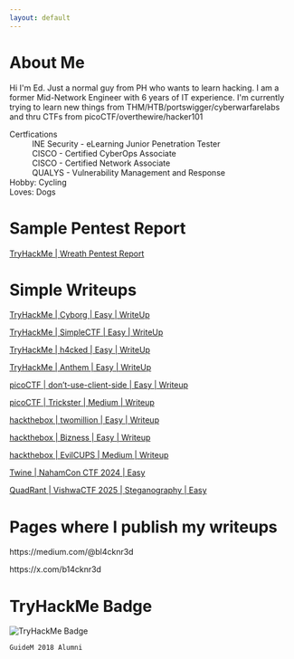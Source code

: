```yaml
---
layout: default
---
```

# About Me

Hi I'm Ed. Just a normal guy from PH who wants to learn hacking. I am a former Mid-Network Engineer with 6 years of IT experience. 
I'm currently trying to learn new things from THM/HTB/portswigger/cyberwarfarelabs and thru CTFs from picoCTF/overthewire/hacker101

<!--### Definition lists can be used with HTML syntax..-->

<dl>
<dt>Certfications</dt>
  <dd>INE Security - eLearning Junior Penetration Tester</dd>
  <dd>CISCO - Certified CyberOps Associate</dd>
  <dd>CISCO - Certified Network Associate</dd>
  <dd>QUALYS - Vulnerability Management and Response	</dd>
<dt>Hobby: Cycling</dt>
<dt>Loves: Dogs</dt>
</dl>

# Sample Pentest Report
<a href="https://github.com/blacknred04/Penetration-Test-Report/blob/main/Wreath/Wreath%20-%20Penetration%20Testing%20Report%20v2.pdf" target="_blank"> TryHackMe | Wreath Pentest Report </a>

# Simple Writeups
<p><a href="https://medium.com/@bl4cknr3d/tryhackme-cyborg-easy-writeup-4374b70a870d" target="_blank" rel="nofollow"> TryHackMe | Cyborg | Easy | WriteUp </a></p>
<p><a href="https://medium.com/@bl4cknr3d/tryhackme-simplectf-easy-writeup-69974ccc3017" target="_blank" rel="nofollow"> TryHackMe | SimpleCTF | Easy | WriteUp </a></p>
<p><a href="https://medium.com/@bl4cknr3d/tryhackme-h4cked-easy-writeup-863770bcc720" target="_blank" rel="nofollow"> TryHackMe | h4cked | Easy | WriteUp </a></p>
<p><a href="https://medium.com/@bl4cknr3d/tryhackme-anthem-easy-writeup-0e0ae57f754f" target="_blank" rel="nofollow"> TryHackMe | Anthem | Easy | WriteUp </a></p>
<p><a href="https://medium.com/@bl4cknr3d/tryhackme-cyborg-easy-writeup-4374b70a870d" target="_blank" rel="nofollow"> picoCTF | don’t-use-client-side | Easy | Writeup </a></p>
<p><a href="https://medium.com/@bl4cknr3d/picoctf-trickster-medium-writeup-dda7e0bfc816" target="_blank" rel="nofollow"> picoCTF | Trickster | Medium | Writeup </a></p>
<p><a href="https://medium.com/@bl4cknr3d/hackthebox-unified-easy-writeup-b3eb38be7a44" target="_blank" rel="nofollow"> hackthebox | twomillion | Easy | Writeup </a></p>
<p><a href="https://medium.com/@bl4cknr3d/hackthebox-bizness-easy-writeup-8e006cf37b3f" target="_blank" rel="nofollow"> hackthebox | Bizness | Easy | Writeup </a></p>
<p><a href="https://medium.com/@bl4cknr3d/hackthebox-evilcups-easy-writeup-4b8783a0041b" target="_blank" rel="nofollow"> hackthebox | EvilCUPS | Medium | Writeup </a></p>

<p><a href="https://medium.com/@bl4cknr3d/twine-nahamcon-ctf-2024-808a79dc798c" target="_blank" rel="nofollow"> Twine | NahamCon CTF 2024 | Easy </a></p>
<p><a href="https://medium.com/@bl4cknr3d/quadrant-vishwactf-2025-steganography-easy-09338b71e6ff" target="_blank" rel="nofollow"> QuadRant | VishwaCTF 2025 | Steganography | Easy </a></p>

# Pages where I publish my writeups
<p> https://medium.com/@bl4cknr3d </p>
<p> https://x.com/b14cknr3d </p>

# TryHackMe Badge
<img src="https://tryhackme-badges.s3.amazonaws.com/blacknred04.png" alt="TryHackMe Badge" />

<!--saf-->
```
GuideM 2018 Alumni
```



